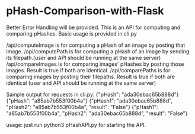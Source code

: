 # pHash-Comparison-with-Flask
Better Error Handling will be provided.
This is an API for computing and comparing pHashes. Basic usage is provided in cli.py

/api/computeImage is for computing a pHash of an image by posting that image.
/api/computePath is for computing a pHash of an image by sending its filepath.(user and API should be running at the same server)
/api/compareImages is for comparing images' pHashes by posting those images. Result is true if both are identical.
/api/comparePaths is for comparing images by posting their filepaths. Result is true if both are identical (user and API should be running at the same server)

Sample output for requests in cli.py:
{"pHash": "ada30ebac65b888d"}
{"pHash": "a85ab7b553f00b4a"}
{"pHash1": "ada30ebac65b888d", "pHash2": "a85ab7b553f00b4a", "result": "False"}
{"pHash1": "a85ab7b553f00b4a", "pHash2": "ada30ebac65b888d", "result": "False"}

usage:
just run python3 pHashAPI.py for starting the API.
